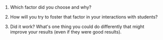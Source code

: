 1) Which factor did you choose and why?

2) How will you try to foster that factor in your interactions with students?

3) Did it work? What's one thing you could do differently that might improve your results (even if they were good results).
